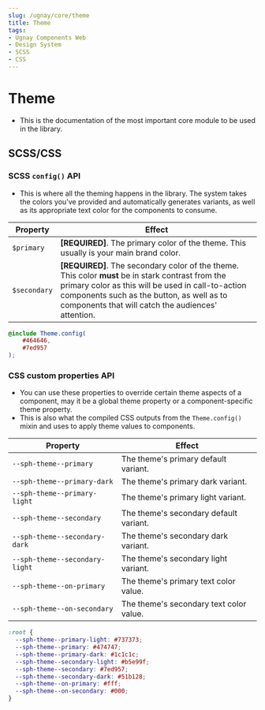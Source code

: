```yaml
---
slug: /ugnay/core/theme 
title: Theme
tags:
- Ugnay Components Web
- Design System
- SCSS
- CSS
---
```

# Theme
- This is the documentation of the most important core module to be used in the library.
## SCSS/CSS
### SCSS `config()` API
- This is where all the theming happens in the library. The system takes the colors you've provided and automatically generates variants, as well as its appropriate text color for the components to consume.

| Property | Effect |
|----------|--------|
| `$primary` | **[REQUIRED]**. The primary color of the theme. This usually is your main brand color. |
| `$secondary` | **[REQUIRED]**. The secondary color of the theme. This color **must** be in stark contrast from the primary color as this will be used in call-to-action components such as the button, as well as to components that will catch the audiences' attention. |

```scss
@include Theme.config(
    #464646,
    #7ed957
);
```

### CSS custom properties API
- You can use these properties to override certain theme aspects of a component, may it be a global theme property or a component-specific theme property.
- This is also what the compiled CSS outputs from the `Theme.config()` mixin and uses to apply theme values to components.

| Property | Effect |
|----------|--------|
| `--sph-theme--primary` | The theme's primary default variant. |
| `--sph-theme--primary-dark` | The theme's primary dark variant. |
| `--sph-theme--primary-light` | The theme's primary light variant. |
| `--sph-theme--secondary` | The theme's secondary default variant. |
| `--sph-theme--secondary-dark` | The theme's secondary dark variant. |
| `--sph-theme--secondary-light` | The theme's secondary light variant. |
| `--sph-theme--on-primary` | The theme's primary text color value. |
| `--sph-theme--on-secondary` | The theme's secondary text color value. |
```css
:root {
  --sph-theme--primary-light: #737373;
  --sph-theme--primary: #474747;
  --sph-theme--primary-dark: #1c1c1c;
  --sph-theme--secondary-light: #b5e99f;
  --sph-theme--secondary: #7ed957;
  --sph-theme--secondary-dark: #51b128;
  --sph-theme--on-primary: #fff;
  --sph-theme--on-secondary: #000;
}
```